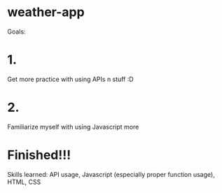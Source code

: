 # weather-app

Goals:
# 1. 
Get more practice with using APIs n stuff :D
# 2.
Familiarize myself with using Javascript more

# Finished!!!
Skills learned:
API usage, Javascript (especially proper function usage), HTML, CSS
